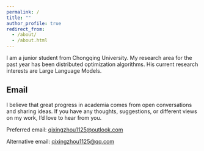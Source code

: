 ```yaml
---
permalink: /
title: ""
author_profile: true
redirect_from: 
  - /about/
  - /about.html
---
```


I am a junior student from Chongqing University. My research area for the past year has been distributed optimization algorithms. His current research interests are Large Language Models.

## Email

I believe that great progress in academia comes from open conversations and sharing ideas. If you have any thoughts, suggestions, or different views on my work, I’d love to hear from you.

Preferred email: qixingzhou1125@outlook.com

Alternative email: qixingzhou1125@qq.com